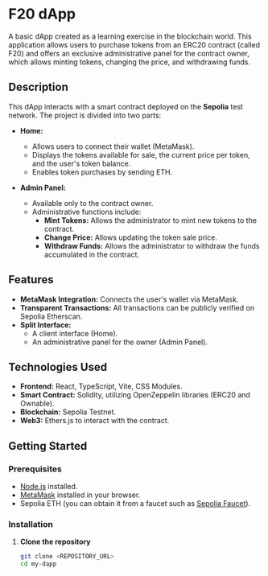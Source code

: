 # F20 dApp

A basic dApp created as a learning exercise in the blockchain world. This application allows users to purchase tokens from an ERC20 contract (called F20) and offers an exclusive administrative panel for the contract owner, which allows minting tokens, changing the price, and withdrawing funds.

## Description

This dApp interacts with a smart contract deployed on the **Sepolia** test network. The project is divided into two parts:

- **Home:**  
  - Allows users to connect their wallet (MetaMask).  
  - Displays the tokens available for sale, the current price per token, and the user's token balance.  
  - Enables token purchases by sending ETH.

- **Admin Panel:**  
  - Available only to the contract owner.  
  - Administrative functions include:
    - **Mint Tokens:** Allows the administrator to mint new tokens to the contract.
    - **Change Price:** Allows updating the token sale price.
    - **Withdraw Funds:** Allows the administrator to withdraw the funds accumulated in the contract.

## Features

- **MetaMask Integration:** Connects the user's wallet via MetaMask.
- **Transparent Transactions:** All transactions can be publicly verified on Sepolia Etherscan.
- **Split Interface:**  
  - A client interface (Home).  
  - An administrative panel for the owner (Admin Panel).

## Technologies Used

- **Frontend:** React, TypeScript, Vite, CSS Modules.
- **Smart Contract:** Solidity, utilizing OpenZeppelin libraries (ERC20 and Ownable).
- **Blockchain:** Sepolia Testnet.
- **Web3:** Ethers.js to interact with the contract.

## Getting Started

### Prerequisites

- [Node.js](https://nodejs.org/) installed.
- [MetaMask](https://metamask.io/) installed in your browser.
- Sepolia ETH (you can obtain it from a faucet such as [Sepolia Faucet](https://sepoliafaucet.com/)).

### Installation

1. **Clone the repository**

   ```bash
   git clone <REPOSITORY_URL>
   cd my-dapp
